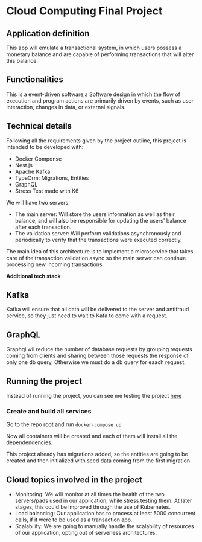 # Cloud Computing Final Project

## Application definition
This app will emulate a transactional system, in which users possess a monetary balance and are capable of performing transactions that will alter this balance.

## Functionalities
This is a event-driven software,a Software design in which the flow of execution and program actions are primarily driven by events, such as user interaction, changes in data, or external signals.



## Technical details
Following all the requirements given by the project outline, this project is intended to be developed with:

<ul>
<li>Docker Componse</li>
<li>Nest.js</li>
<li>Apache Kafka</li>
<li>TypeOrm: Migrations, Entities</li>
<li>GraphQL</li>
<li>Stress Test made with K6</li>
</ul>

We will have two servers:
* The main server: Will store the users information as well as their balance, and will also be responsible for updating the users' balance after each transaction.
* The validation server: Will perform validations asynchronously and periodically to verify that the transactions were executed correctly.

The main idea of this architecture is to implement a microservice that takes care of the transaction validation async so the main server can continue processing new incoming transactions.

**Additional tech stack**

## Kafka

Kafka will ensure that all data will be delivered to the server and antifraud service, so they just need to wait to Kafa to come with a request.

## GraphQL

Graphql wil reduce the number of database requests by grouping requests coming from clients and sharing between those requests the response of only one db query, Otherwise we must do a db query for eaach request.


## Running the project
Instead of running the project, you can see me testing the project [here](https://www.youtube.com/watch?v=JOMq55FhS-M)
### Create and build all services

Go to the repo root and run
`docker-compose up`

Now all containers will be created and each of them will install all the dependendencies.

This project already has migrations added, so the entities are going to be created and then initialized with seed data coming from the first migration.

## Cloud topics involved in the project
* Monitoring: We will monitor at all times the health of the two servers/pads used in our application, while stress testing them. At later stages, this could be improved through the use of Kubernetes.
* Load balancing: Our application has to process at least 5000 concurrent calls, if it were to be used as a transaction app.
* Scalability: We are going to manually handle the scalability of resources of our application, opting out of serverless architectures.



